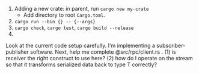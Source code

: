 1. Adding a new crate: in parent, run `cargo new my-crate` 
    - Add directory to root `Cargo.toml`. 
2. `cargo run --bin {} -- {--args}` 
3. `cargo check`, `cargo test`, `cargo build --release`
4. 



Look at the current code setup carefully. I'm implementing a subscriber-publisher software. Next, help me complete @src/rpc/client.rs . (1) is receiver 
  the right construct to use here? (2) how do I operate on the stream so that it transforms serialized data back to type T correctly?